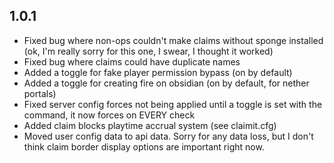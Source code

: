 1.0.1
-
 - Fixed bug where non-ops couldn't make claims without sponge installed (ok, I'm really sorry for this one, I swear, I thought it worked)
 - Fixed bug where claims could have duplicate names
 - Added a toggle for fake player permission bypass (on by default)
 - Added a toggle for creating fire on obsidian (on by default, for nether portals)
 - Fixed server config forces not being applied until a toggle is set with the command, it now forces on EVERY check
 - Added claim blocks playtime accrual system (see claimit.cfg)
 - Moved user config data to api data. Sorry for any data loss, but I don't think claim border display options are important right now.